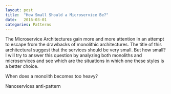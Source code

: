 ```yaml
---
layout: post
title:  "How Small Should a Microservice Be?"
date:   2016-03-01
categories: Patterns
---
```

The Microservice Architectures gain more and more attention in an attempt to escape from the drawbacks of monolithic architectures. The title of this architectural suggest that the services should be very small. But how small? I will try to answer this question by analyzing both monoliths and microservices and see which are the situations in which one these styles is a better choice.<!--more-->

When does a monolith becomes too heavy?

Nanoservices anti-pattern
